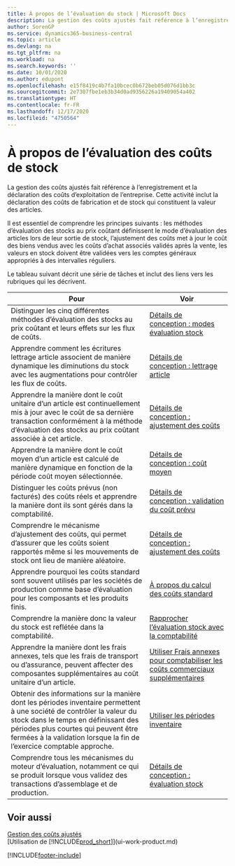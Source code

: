 ```yaml
---
title: À propos de l’évaluation du stock | Microsoft Docs
description: La gestion des coûts ajustés fait référence à l’enregistrement et la déclaration des coûts d’exploitation de l’entreprise. Cette activité inclut la déclaration des coûts de fabrication et de stock qui constituent la valeur des articles.
author: SorenGP
ms.service: dynamics365-business-central
ms.topic: article
ms.devlang: na
ms.tgt_pltfrm: na
ms.workload: na
ms.search.keywords: ''
ms.date: 10/01/2020
ms.author: edupont
ms.openlocfilehash: e15f8419c4b7fa10bcec0b672beb05d076d1bb3c
ms.sourcegitcommit: 2e7307fbe1eb3b34d0ad9356226a19409054a402
ms.translationtype: HT
ms.contentlocale: fr-FR
ms.lasthandoff: 12/17/2020
ms.locfileid: "4750564"
---
```

# <a name="about-inventory-costing"></a>À propos de l’évaluation des coûts de stock
La gestion des coûts ajustés fait référence à l’enregistrement et la déclaration des coûts d’exploitation de l’entreprise. Cette activité inclut la déclaration des coûts de fabrication et de stock qui constituent la valeur des articles.  

 Il est essentiel de comprendre les principes suivants : les méthodes d’évaluation des stocks au prix coûtant définissent le mode d’évaluation des articles lors de leur sortie de stock, l’ajustement des coûts met à jour le coût des biens vendus avec les coûts d’achat associés validés après la vente, les valeurs en stock doivent être validées vers les comptes généraux appropriés à des intervalles réguliers.  

 Le tableau suivant décrit une série de tâches et inclut des liens vers les rubriques qui les décrivent.   

|**Pour**|**Voir**|  
|------------|-------------|  
|Distinguer les cinq différentes méthodes d’évaluation des stocks au prix coûtant et leurs effets sur les flux de coûts.|[Détails de conception : modes évaluation stock](design-details-costing-methods.md)|  
|Apprendre comment les écritures lettrage article associent de manière dynamique les diminutions du stock avec les augmentations pour contrôler les flux de coûts.|[Détails de conception : lettrage article](design-details-item-application.md)|  
|Apprendre la manière dont le coût unitaire d’un article est continuellement mis à jour avec le coût de sa dernière transaction conformément à la méthode d’évaluation des stocks au prix coûtant associée à cet article.|[Détails de conception : ajustement des coûts](design-details-cost-adjustment.md)|  
|Apprendre la manière dont le coût moyen d’un article est calculé de manière dynamique en fonction de la période coût moyen sélectionnée.|[Détails de conception : coût moyen](design-details-average-cost.md)|  
|Distinguer les coûts prévus (non facturés) des coûts réels et apprendre la manière dont ils sont gérés dans la comptabilité.|[Détails de conception : validation du coût prévu](design-details-expected-cost-posting.md)|  
|Comprendre le mécanisme d’ajustement des coûts, qui permet d’assurer que les coûts soient rapportés même si les mouvements de stock ont lieu de manière aléatoire.|[Détails de conception : ajustement des coûts](design-details-cost-adjustment.md)|  
|Apprendre pourquoi les coûts standard sont souvent utilisés par les sociétés de production comme base d’évaluation pour les composants et les produits finis.|[À propos du calcul des coûts standard](finance-about-calculating-standard-cost.md)|  
|Comprendre la manière donc la valeur du stock est reflétée dans la comptabilité.|[Rapprocher l’évaluation stock avec la comptabilité](finance-how-to-post-inventory-costs-to-the-general-ledger.md)|  
|Apprendre la manière dont les frais annexes, tels que les frais de transport ou d’assurance, peuvent affecter des composantes supplémentaires au coût unitaire d’un article.|[Utiliser Frais annexes pour comptabiliser les coûts commerciaux supplémentaires](payables-how-assign-item-charges.md)|  
|Obtenir des informations sur la manière dont les périodes inventaire permettent à une société de contrôler la valeur du stock dans le temps en définissant des périodes plus courtes qui peuvent être fermées à la validation lorsque la fin de l’exercice comptable approche.|[Utiliser les périodes inventaire](finance-how-to-work-with-inventory-periods.md)|  
|Comprendre tous les mécanismes du moteur d’évaluation, notamment ce qui se produit lorsque vous validez des transactions d’assemblage et de production.|[Détails de conception : évaluation stock](design-details-inventory-costing.md)|  

## <a name="see-also"></a>Voir aussi
[Gestion des coûts ajustés](finance-manage-inventory-costs.md)    
[Utilisation de [!INCLUDE[prod_short](includes/prod_short.md)]](ui-work-product.md)


[!INCLUDE[footer-include](includes/footer-banner.md)]